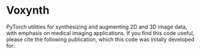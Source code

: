 # Voxynth

PyTorch utilities for synthesizing and augmenting 2D and 3D image data, with emphasis on medical imaging applications. If you find this code useful, please cite the following publication, which this code was initally developed for:
